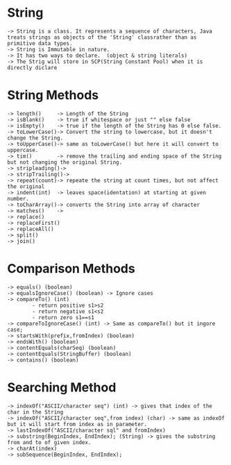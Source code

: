 # String
    -> String is a class. It represents a sequence of characters, Java treats strings as objects of the 'String' classrather than as primitive data types.
    -> String is Immutable in nature.
    -> It has two ways to declare.  (object & string literals)
    -> The Strig will store in SCP(String Constant Pool) when it is directly diclare 

# String Methods
    -> length()     -> Length of the String
    -> isBlank()    -> true if whitespace or just "" else false
    -> isEmpty()    -> true if the length of the String has 0 else false.
    -> toLowerCase()-> Convert the string to lowercase, but it doesn't change the String.
    -> toUpperCase()-> same as toLowerCase() but here it will convert to uppercase.
    -> tim()        -> remove the trailing and ending space of the String but not changing the original String.
    -> stripleading()-> 
    -> stripTrailing()->
    -> repeat(count)-> repeate the string at count times, but not affect the original
    -> indent(int)  -> leaves space(identation) at starting at given number.
    -> toCharArray()-> converts the String into array of character
    -> matches()    -> 
    -> replace()
    -> replaceFirst()
    -> replaceAll()
    -> split()
    -> join()

# Comparison Methods
    -> equals() (boolean)
    -> equalsIgnoreCase() (boolean) -> Ignore cases
    -> compareTo() (int)
            - return positive s1>s2
            - return negative s1<s2
            - return zero s1==s1
    -> compareToIgnoreCase() (int) -> Same as compareTo() but it ingore case;
    -> startsWith(prefix,fromIndex) (boolean)
    -> endsWith() (boolean)
    -> contentEquals(charSeq) (boolean)
    -> contentEquals(StringBuffer) (boolean)
    -> contains() (boolean)

# Searching Method
    -> indexOf("ASCII/character seq") (int) -> gives that index of the char in the String
    -> indexOf("ASCII/character seq",from index) (char) -> same as indexOf but it will start from index as in parameter.
    -> lastIndexOf("ASCII/character sql" and fromIndex) 
    -> substring(BeginIndex, EndIndex); (String) -> gives the substring from and to of given index.
    -> charAt(index) 
    -> subSequence(BeginIndex, EndIndex);
